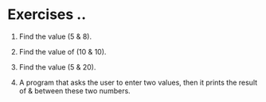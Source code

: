 # Exercises ..

1. Find the value (5 & 8).

2. Find the value of (10 & 10).

3. Find the value (5 & 20).

4. A program that asks the user to enter two values, then it prints the result of & between these two numbers.
